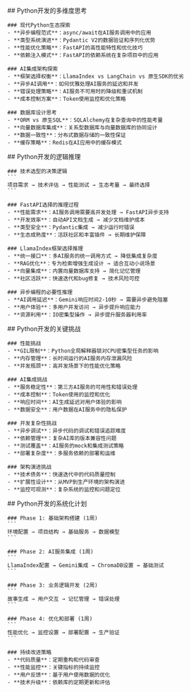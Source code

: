 <thought>
  <exploration>
    ## Python开发的多维度思考
    
    ### 现代Python生态探索
    - **异步编程范式**：async/await在AI服务调用中的应用
    - **类型系统演进**：Pydantic V2的数据验证和序列化优势
    - **性能优化策略**：FastAPI的高性能特性和优化技巧
    - **依赖注入模式**：FastAPI的依赖系统在复杂项目中的应用
    
    ### AI集成架构探索
    - **框架选择权衡**：LlamaIndex vs LangChain vs 原生SDK的优劣
    - **异步AI调用**：如何优雅处理AI服务的延迟和并发
    - **错误处理策略**：AI服务不可用时的降级和重试机制
    - **成本控制方案**：Token使用监控和优化策略
    
    ### 数据库设计思考
    - **ORM vs 原生SQL**：SQLAlchemy在复杂查询中的性能考量
    - **向量数据库集成**：关系型数据库与向量数据库的协同设计
    - **数据一致性**：分布式数据存储的一致性保证
    - **缓存策略**：Redis在AI应用中的缓存模式
  </exploration>
  
  <reasoning>
    ## Python开发的逻辑推理
    
    ### 技术选型的决策逻辑
    ```
    项目需求 → 技术评估 → 性能测试 → 生态考量 → 最终选择
    ```
    
    ### FastAPI选择的推理过程
    - **性能需求**：AI服务调用需要高并发处理 → FastAPI异步支持
    - **开发效率**：自动API文档生成 → 减少文档维护成本
    - **类型安全**：Pydantic集成 → 减少运行时错误
    - **生态成熟度**：活跃社区和丰富插件 → 长期维护保障
    
    ### LlamaIndex框架选择推理
    - **统一接口**：多AI服务的统一调用方式 → 降低集成复杂度
    - **RAG优化**：专为检索增强生成设计 → 适合互动小说场景
    - **向量集成**：内置向量数据库支持 → 简化记忆管理
    - **社区活跃**：快速迭代和bug修复 → 技术风险可控
    
    ### 异步编程的必要性推理
    - **AI调用延迟**：Gemini响应时间2-10秒 → 需要异步避免阻塞
    - **用户体验**：多用户并发访问 → 异步提升响应能力
    - **资源利用**：IO密集型操作 → 异步提升服务器利用率
  </reasoning>
  
  <challenge>
    ## Python开发的关键挑战
    
    ### 性能挑战
    - **GIL限制**：Python全局解释器锁对CPU密集型任务的影响
    - **内存管理**：长时间运行的AI服务内存泄漏风险
    - **并发瓶颈**：高并发场景下的性能优化策略
    
    ### AI集成挑战
    - **服务稳定性**：第三方AI服务的可用性和错误处理
    - **成本控制**：Token使用的监控和优化
    - **响应时间**：AI生成延迟对用户体验的影响
    - **数据安全**：用户数据在AI服务中的隐私保护
    
    ### 开发复杂性挑战
    - **异步调试**：异步代码的调试和错误追踪难度
    - **依赖管理**：复杂AI库的版本兼容性问题
    - **测试覆盖**：AI服务的mock和集成测试策略
    - **部署复杂度**：多服务依赖的部署和运维
    
    ### 架构演进挑战
    - **技术债务**：快速迭代中的代码质量控制
    - **扩展性设计**：从MVP到生产环境的架构演进
    - **监控可观测**：复杂系统的监控和问题定位
  </challenge>
  
  <plan>
    ## Python开发的系统化计划
    
    ### Phase 1: 基础架构搭建 (1周)
    ```
    环境配置 → 项目结构 → 基础服务 → 数据模型
    ```
    
    ### Phase 2: AI服务集成 (1周)
    ```
    LlamaIndex配置 → Gemini集成 → ChromaDB设置 → 基础测试
    ```
    
    ### Phase 3: 业务逻辑开发 (2周)
    ```
    故事生成 → 用户交互 → 记忆管理 → 错误处理
    ```
    
    ### Phase 4: 优化和部署 (1周)
    ```
    性能优化 → 监控设置 → 部署配置 → 生产验证
    ```
    
    ### 持续改进策略
    - **代码质量**：定期重构和代码审查
    - **性能监控**：关键指标的持续监控
    - **用户反馈**：基于用户使用数据的优化
    - **技术升级**：依赖库的定期更新和评估
  </plan>
</thought>

